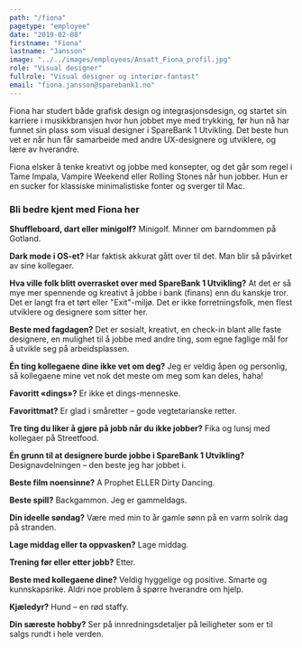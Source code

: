 ```yaml
---
path: "/fiona"
pagetype: "employee"
date: "2019-02-08"
firstname: "Fiona"
lastname: "Jansson"
image: "../../images/employees/Ansatt_Fiona_profil.jpg"
role: "Visual designer"
fullrole: "Visual designer og interiør-fantast"
email: "fiona.jansson@sparebank1.no"
---
```


Fiona har studert både grafisk design og integrasjonsdesign, og startet sin karriere i musikkbransjen hvor hun jobbet mye med trykking, før hun nå har funnet sin plass som visual designer i SpareBank 1 Utvikling. Det beste hun vet er når hun får samarbeide med andre UX-designere og utviklere, og lære av hverandre.

Fiona elsker å tenke kreativt og jobbe med konsepter, og det går som regel i Tame Impala, Vampire Weekend eller Rolling Stones når hun jobber. Hun er en sucker for klassiske minimalistiske fonter og sverger til Mac.

### Bli bedre kjent med Fiona her

<div class="info-content__questions">

**Shuffleboard, dart eller minigolf?**
Minigolf. Minner om barndommen på Gotland.

**Dark mode i OS-et?**
Har faktisk akkurat gått over til det. Man blir så påvirket av sine kollegaer. 

**Hva ville folk blitt overrasket over med SpareBank 1 Utvikling?**
At det er så mye mer spennende og kreativt å jobbe i bank (finans) enn du kanskje tror. Det er langt fra et tørt eller "Exit"-miljø. Det er ikke forretningsfolk, men flest utviklere og designere som sitter her.

**Beste med fagdagen?**
Det er sosialt, kreativt, en check-in blant alle faste designere, en mulighet til å jobbe med andre ting, som egne faglige mål for å utvikle seg på arbeidsplassen.

**Én ting kollegaene dine ikke vet om deg?**
Jeg er veldig åpen og personlig, så kollegaene mine vet nok det meste om meg som kan deles, haha!

**Favoritt «dings»?**
Er ikke et dings-menneske.

**Favorittmat?**
Er glad i småretter – gode vegtetarianske retter.

**Tre ting du liker å gjøre på jobb når du ikke jobber?**
Fika og lunsj med kollegaer på Streetfood.

**Én grunn til at designere burde jobbe i SpareBank 1 Utvikling?**
Designavdelningen – den beste jeg har jobbet i.

**Beste film noensinne?**
A Prophet ELLER Dirty Dancing.

**Beste spill?**
Backgammon. Jeg er gammeldags.

**Din ideelle søndag?**
Være med min to år gamle sønn på en varm solrik dag på stranden.

**Lage middag eller ta oppvasken?**
Lage middag.

**Trening før eller etter jobb?**
Etter.

**Beste med kollegaene dine?**
Veldig hyggelige og positive. Smarte og kunnskapsrike. Aldri noe problem å spørre hverandre om hjelp.

**Kjæledyr?**
Hund – en rød staffy.

**Din særeste hobby?**
Ser på innredningsdetaljer på leiligheter som er til salgs rundt i hele verden.

</div>